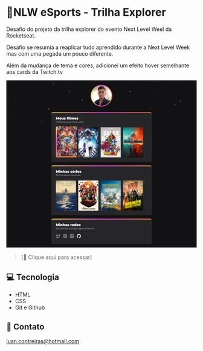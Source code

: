# 🚀NLW eSports - Trilha Explorer

Desafio do projeto da trilha explorer do evento Next Level Weel da Rocketseat.

Desafio se resumia a reaplicar tudo aprendido durante a Next Level Week mas com uma pegada um pouco diferente.

Além da mudança de tema e cores, adicionei um efeito hover semelhante aos cards da Twitch.tv

![Preview](./.github/Preview.png)

>[🔗 Clique aqui para acessar]

## 💻 Tecnologia

- HTML
- CSS
- Git e Github

## 📱 Contato

luan.contreiras@hotmail.com